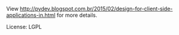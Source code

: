 View http://pydev.blogspot.com.br/2015/02/design-for-client-side-applications-in.html for more details.

License: LGPL
